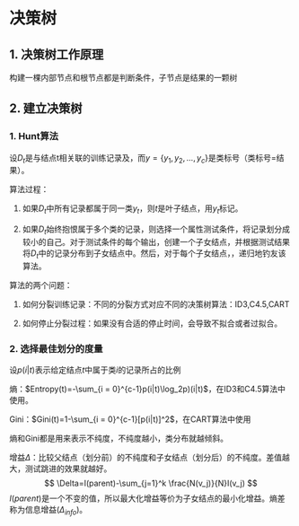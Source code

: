 # 决策树

## 1. 决策树工作原理

构建一棵内部节点和根节点都是判断条件，子节点是结果的一颗树

## 2. 建立决策树

### 1. Hunt算法

设$D_t$是与结点t相关联的训练记录及，而$y=\{y_1,y_2,\dots,y_c\}$是类标号（类标号=结果）。

算法过程：

1. 如果$D_t$中所有记录都属于同一类$y_t$，则$t$是叶子结点，用$y_t$标记。

2. 如果$D_t$始终抱恨属于多个类的记录，则选择一个属性测试条件，将记录划分成较小的自己。对于测试条件的每个输出，创建一个子女结点，并根据测试结果将$D_t$中的记录分布到子女结点中。然后，对于每个子女结点，，递归地钓友该算法。

算法的两个问题：

1. 如何分裂训练记录：不同的分裂方式对应不同的决策树算法：ID3,C4.5,CART

2. 如何停止分裂过程：如果没有合适的停止时间，会导致不拟合或者过拟合。

### 2. 选择最佳划分的度量

设$p(i|t)$表示给定结点$t$中属于类$i$的记录所占的比例

熵：$Entropy(t)=-\sum_{i = 0}^{c-1}p(i|t)\log_2p)(i|t)$，在ID3和C4.5算法中使用。

Gini：$Gini(t)=1-\sum_{i = 0}^{c-1}[p(i|t)]^2$，在CART算法中使用

熵和Gini都是用来表示不纯度，不纯度越小，类分布就越倾斜。

增益$\Delta$：比较父结点（划分前）的不纯度和子女结点（划分后）的不纯度。差值越大，测试跳进的效果就越好。
$$
\Delta=I(parent)-\sum_{j=1}^k \frac{N(v_j)}{N}I(v_j)
$$
$I(parent)$是一个不变的值，所以最大化增益等价为子女结点的最小化增益。熵差称为信息增益($\Delta_{info}$)。